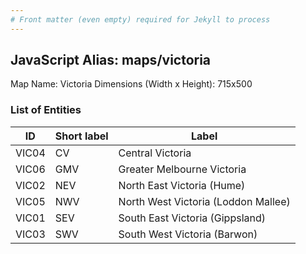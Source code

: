 ```yaml
---
# Front matter (even empty) required for Jekyll to process
---
```


## JavaScript Alias: maps/victoria

Map Name: Victoria
Dimensions (Width x Height): 715x500





### List of Entities

ID | Short label | Label
---|---|---|
VIC04|CV|Central Victoria
VIC06|GMV|Greater Melbourne Victoria
VIC02|NEV|North East Victoria (Hume)
VIC05|NWV|North West Victoria (Loddon Mallee)
VIC01|SEV|South East Victoria (Gippsland)
VIC03|SWV|South West Victoria (Barwon)

